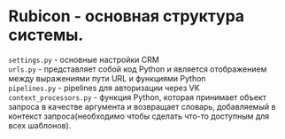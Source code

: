 # Rubicon - основная структура системы.

`settings.py` - основные настройки CRM<br>
`urls.py` - представляет собой код Python и является отображением между выражениями пути URL и функциями Python<br>
`pipelines.py` - pipelines для авторизации через VK<br>
`context_processors.py` - функция Python, которая принимает объект запроса в качестве аргумента и возвращает словарь,
добавляемый в контекст запроса(необходимо чтобы сделать что-то доступным для всех шаблонов).<br>